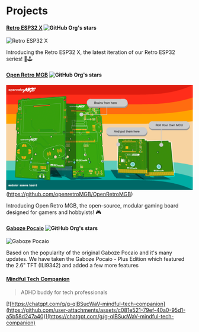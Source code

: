 # Projects

#### [Retro ESP32 X](https://github.com/retro-esp32) ![GitHub Org's stars](https://img.shields.io/github/stars/retro-esp32?style=for-the-badge)
![Retro ESP32 X](https://raw.githubusercontent.com/retro-esp32/RetroESP32-X/main/assets/RetroESP32-X.png)

Introducing the Retro ESP32 X, the latest iteration of our Retro ESP32 series! 🚀🕹️

#### [Open Retro MGB](https://github.com/openretroMGB/OpenRetroMGB) ![GitHub Org's stars](https://img.shields.io/github/stars/openretroMGB?style=for-the-badge)

![Open Retro MGB](https://raw.githubusercontent.com/openretroMGB/OpenRetroMGB/main/assets/splash.png)(https://github.com/openretroMGB/OpenRetroMGB)

Introducing Open Retro MGB, the open-source, modular gaming board designed for gamers and hobbyists! 🎮

#### [Gaboze Pocaio](https://github.com/Gaboze-Pocaio/Round-2) ![GitHub Org's stars](https://img.shields.io/github/stars/Gaboze-Pocaio?style=for-the-badge)

![Gaboze Pocaio](https://raw.githubusercontent.com/Gaboze-Pocaio/Round-2/main/images/002.jpg)

Based on the popularity of the original Gaboze Pocaio and it's many updates. We have taken the Gaboze Pocaio - Plus Edition which featured the 2.6" TFT (ILI9342) and added a few more features

#### [Mindful Tech Companion](https://chatgpt.com/g/g-qlBSucWaV-mindful-tech-companion)
>ADHD buddy for tech professionals

[![https://chatgpt.com/g/g-qlBSucWaV-mindful-tech-companion](https://github.com/user-attachments/assets/c081e521-79ef-40a0-95d1-a5b58d247a40)](https://chatgpt.com/g/g-qlBSucWaV-mindful-tech-companion)